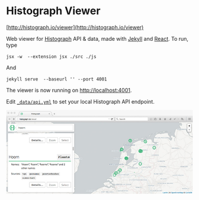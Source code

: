 # Histograph Viewer

[http://histograph.io/viewer](http://histograph.io/viewer)

Web viewer for [Histograph](http://histograph.io) API & data, made with [Jekyll](http://jekyllrb.com/) and [React](https://facebook.github.io/react/). To run, type

    jsx -w  --extension jsx ./src ./js

And

    jekyll serve  --baseurl '' --port 4001

The viewer is now running on [http://localhost:4001](http://localhost:4001).

Edit [`_data/api.yml`](_data/api.yml) to set your local Histograph API endpoint.

[![](images/screenshot.jpg)](viewer#search=hoorn)

